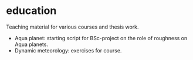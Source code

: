 # education
Teaching material for various courses and thesis work.

* Aqua planet: starting script for BSc-project on the role of roughness on Aqua planets.
* Dynamic meteorology: exercises for course.
